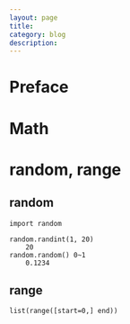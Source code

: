 ```yaml
---
layout: page
title:
category: blog
description:
---
```

# Preface


# Math

# random, range

## random

	import random

	random.randint(1, 20)
		20
	random.random() 0~1
		0.1234

## range

	list(range([start=0,] end))
